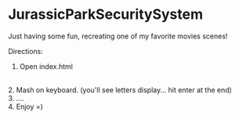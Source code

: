 JurassicParkSecuritySystem
==========================

Just having some fun, recreating one of my favorite movies scenes!

Directions:
<br/>
1.  Open index.html
<br/>
2.  Mash on keyboard. (you'll see letters display... hit enter at the end) <REPEAT X3>
<br/>
3.  ....
<br/>
4.  Enjoy =)
